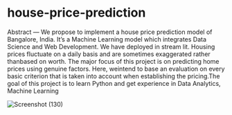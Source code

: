 # house-price-prediction
Abstract — We propose to implement a house price prediction model of Bangalore, India. It’s a Machine
Learning model which integrates Data Science and Web Development. We have deployed in stream lit. Housing 
prices fluctuate on a daily basis and are sometimes exaggerated rather thanbased on worth. The major focus
of this project is on predicting home prices using genuine factors. Here, weintend to base an evaluation on 
every basic criterion that is taken into account when establishing the pricing.The goal of this project is to
learn Python and get experience in Data Analytics, Machine Learning

![Screenshot (130)](https://user-images.githubusercontent.com/99119200/172817747-3ce31f06-a418-4df8-b1d3-de7e31f277f5.png)
